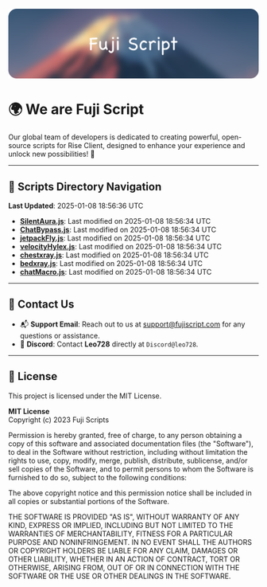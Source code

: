 ![Banner](.github/b.webp)

# 🌍 **We are Fuji Script**

Our global team of developers is dedicated to creating powerful, open-source scripts for Rise Client, designed to enhance your experience and unlock new possibilities! 🌟

---
<!-- SCRIPTS_NAVIGATION_START -->
## 📂 **Scripts Directory Navigation**

**Last Updated**: 2025-01-08 18:56:36 UTC

- **[SilentAura.js](scripts/SilentAura.js)**: Last modified on 2025-01-08 18:56:34 UTC
- **[ChatBypass.js](scripts/ChatBypass.js)**: Last modified on 2025-01-08 18:56:34 UTC
- **[jetpackFly.js](scripts/jetpackFly.js)**: Last modified on 2025-01-08 18:56:34 UTC
- **[velocityHylex.js](scripts/velocityHylex.js)**: Last modified on 2025-01-08 18:56:34 UTC
- **[chestxray.js](scripts/chestxray.js)**: Last modified on 2025-01-08 18:56:34 UTC
- **[bedxray.js](scripts/bedxray.js)**: Last modified on 2025-01-08 18:56:34 UTC
- **[chatMacro.js](scripts/chatMacro.js)**: Last modified on 2025-01-08 18:56:34 UTC

<!-- SCRIPTS_NAVIGATION_END -->

---

## 💬 **Contact Us**  
- 📬 **Support Email**: Reach out to us at [support@fujiscript.com](mailto:support@fujiscript.com) for any questions or assistance.  
- 💬 **Discord**: Contact **Leo728** directly at `Discord@leo728`.

---

## 📜 **License**

This project is licensed under the MIT License.  

**MIT License**  
Copyright (c) 2023 Fuji Scripts  

Permission is hereby granted, free of charge, to any person obtaining a copy of this software and associated documentation files (the "Software"), to deal in the Software without restriction, including without limitation the rights to use, copy, modify, merge, publish, distribute, sublicense, and/or sell copies of the Software, and to permit persons to whom the Software is furnished to do so, subject to the following conditions:  

The above copyright notice and this permission notice shall be included in all copies or substantial portions of the Software.  

THE SOFTWARE IS PROVIDED "AS IS", WITHOUT WARRANTY OF ANY KIND, EXPRESS OR IMPLIED, INCLUDING BUT NOT LIMITED TO THE WARRANTIES OF MERCHANTABILITY, FITNESS FOR A PARTICULAR PURPOSE AND NONINFRINGEMENT. IN NO EVENT SHALL THE AUTHORS OR COPYRIGHT HOLDERS BE LIABLE FOR ANY CLAIM, DAMAGES OR OTHER LIABILITY, WHETHER IN AN ACTION OF CONTRACT, TORT OR OTHERWISE, ARISING FROM, OUT OF OR IN CONNECTION WITH THE SOFTWARE OR THE USE OR OTHER DEALINGS IN THE SOFTWARE.  
